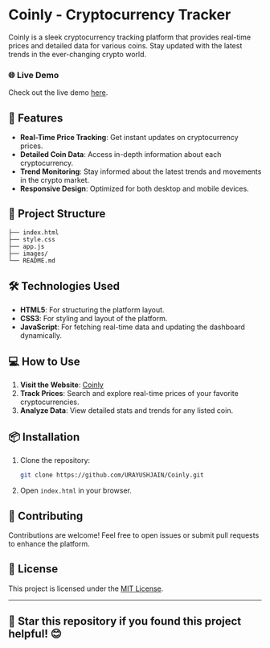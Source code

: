 
# Coinly - Cryptocurrency Tracker

Coinly is a sleek cryptocurrency tracking platform that provides real-time prices and detailed data for various coins. Stay updated with the latest trends in the ever-changing crypto world.

### 🌐 Live Demo

Check out the live demo [here](https://coinlly.netlify.app/).

## 🚀 Features

- **Real-Time Price Tracking**: Get instant updates on cryptocurrency prices.
- **Detailed Coin Data**: Access in-depth information about each cryptocurrency.
- **Trend Monitoring**: Stay informed about the latest trends and movements in the crypto market.
- **Responsive Design**: Optimized for both desktop and mobile devices.

## 📂 Project Structure

```plaintext
├── index.html       
├── style.css       
├── app.js           
├── images/          
└── README.md        
```

## 🛠️ Technologies Used

- **HTML5**: For structuring the platform layout.
- **CSS3**: For styling and layout of the platform.
- **JavaScript**: For fetching real-time data and updating the dashboard dynamically.

## 💻 How to Use

1. **Visit the Website**: [Coinly](https://coinlly.netlify.app/)
2. **Track Prices**: Search and explore real-time prices of your favorite cryptocurrencies.
3. **Analyze Data**: View detailed stats and trends for any listed coin.

## 📦 Installation

1. Clone the repository:
   ```bash
   git clone https://github.com/URAYUSHJAIN/Coinly.git
   ```
2. Open `index.html` in your browser.

## 🤝 Contributing

Contributions are welcome! Feel free to open issues or submit pull requests to enhance the platform.

## 📝 License

This project is licensed under the [MIT License](LICENSE).

---

🌟 **Star this repository** if you found this project helpful! 😊
---
